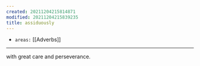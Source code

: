 ```yaml
---
created: 20211204215814871
modified: 20211204215839235
title: assiduously
---
```


- `areas:` [[Adverbs]]

---

with great care and perseverance.
